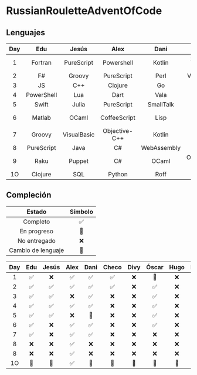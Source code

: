 # RussianRouletteAdventOfCode

## Lenguajes

|  Day  |    Edu     |    Jesús    |     Alex      |    Dani     |    Checo    |    Divy     |    Óscar     |    Hugo     |   Padilla   |
| :---: | :--------: | :---------: | :-----------: | :---------: | :---------: | :---------: | :----------: | :---------: | :---------: |
|   1   |  Fortran   | PureScript  |  Powershell   |   Kotlin    | x64-86 ASM  |     SQL     |   Jsonnet    | WebAssembly | Objective-C |
|   2   |     F#     |   Groovy    |  PureScript   |    Perl     | Vim Script  |     SQL     |      C#      |    Swift    |    Shell    |
|   3   |     JS     |     C++     |    Clojure    |     Go      |   Haskell   |   Puppet    |     Lua      | PureScript  |   Jsonnet   |
|   4   | PowerShell |     Lua     |     Dart      |    Vala     |    Shell    |    Lisp     |      J       | PureScript  | PureScript  |
|   5   |   Swift    |    Julia    |  PureScript   |  SmallTalk  |   Elixir    | Powershell  |    Julia     |     C++     |     JS      |
|   6   |   Matlab   |    OCaml    | CoffeeScript  |    Lisp     |   Erlang    |   Rrlang    |     SQL      |  SmallTalk  | Objective-C |
|   7   |   Groovy   | VisualBasic | Objective-C++ |   Kotlin    |   Kotlin    | Objective-C |     Dart     |    Scala    |   Puppet    |
|   8   | PureScript |    Java     |      C#       | WebAssembly |    Lisp     |    Roff     |     PHP      |    Scala    |    OCaml    |
|   9   |    Raku    |   Puppet    |      C#       |    OCaml    | Objective-C |    Scala    | CoffeeScript |    OCaml    |   Python    |
|  1O   |  Clojure   |     SQL     |    Python     |    Roff     |     Nix     |      -      |     NASM     |      -      |      -      |

## Compleción

|       Estado       | Símbolo |
| :----------------: | :-----: |
|      Completo      |    ✅    |
|    En progreso     |    🚧    |
|    No entregado    |    ❌    |
| Cambio de lenguaje |    🔄    |

|  Day  |  Edu  | Jesús | Alex  | Dani  | Checo | Divy  | Óscar | Hugo  | Padilla |
| :---: | :---: | :---: | :---: | :---: | :---: | :---: | :---: | :---: | :-----: |
|   1   |   ✅   |   ❌   |   ✅   |   ✅   |   ✅   |   ❌   |   🔄   |   ❌   |    ❌    |
|   2   |   ✅   |   ✅   |   ✅   |   ✅   |   ✅   |   ❌   |   ✅   |   ❌   |    ❌    |
|   3   |   ✅   |   ✅   |   ❌   |   ✅   |   ❌   |   ❌   |   ✅   |   ❌   |    ❌    |
|   4   |   ✅   |   ✅   |   ✅   |   ✅   |   ❌   |   ❌   |   ✅   |   ❌   |    ❌    |
|   5   |   ✅   |   ✅   |   ❌   |   🔄   |   ❌   |   ❌   |   ✅   |   ❌   |    ❌    |
|   6   |   ✅   |   ❌   |   ✅   |   ✅   |   ❌   |   ❌   |   ✅   |   ❌   |    ❌    |
|   7   |   ✅   |   ❌   |   ✅   |   ✅   |   ❌   |   ❌   |   ❌   |   ❌   |    ❌    |
|   8   |   ❌   |   ❌   |   ✅   |   ❌   |   ❌   |   ❌   |   ❌   |   ❌   |    ❌    |
|   8   |   ❌   |   ❌   |   ✅   |   ❌   |   ❌   |   ❌   |   ❌   |   ❌   |    ❌    |
|  1O   |   🚧   |   🚧   |   ✅   |   🚧   |   🚧   |   🚧   |   🚧   |   🚧   |    🚧    |